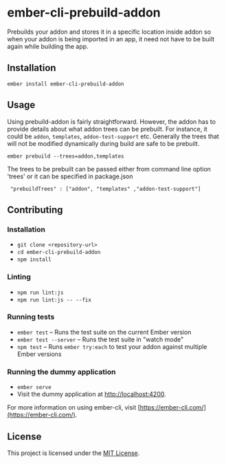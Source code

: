 ember-cli-prebuild-addon
==============================================================================

Prebuilds your addon and stores it in a specific location inside addon so when your addon is being imported in an app, it need not have to be built again while building the app.  

Installation
------------------------------------------------------------------------------

```
ember install ember-cli-prebuild-addon
```


Usage
------------------------------------------------------------------------------
Using prebuild-addon is fairly straightforward. However, the addon has to provide details about what addon trees can be prebuilt. For instance, it could be `addon`, `templates`, `addon-test-support` etc.
Generally the trees that will not be modified dynamically during build are safe to be prebuilt.  

```
ember prebuild --trees=addon,templates
```

The trees to be prebuilt can be passed either from command line option 'trees' or it can be specified in package.json

```
 "prebuildTrees" : ["addon", "templates" ,"addon-test-support"]
```


Contributing
------------------------------------------------------------------------------

### Installation

* `git clone <repository-url>`
* `cd ember-cli-prebuild-addon`
* `npm install`

### Linting

* `npm run lint:js`
* `npm run lint:js -- --fix`

### Running tests

* `ember test` – Runs the test suite on the current Ember version
* `ember test --server` – Runs the test suite in "watch mode"
* `npm test` – Runs `ember try:each` to test your addon against multiple Ember versions

### Running the dummy application

* `ember serve`
* Visit the dummy application at [http://localhost:4200](http://localhost:4200).

For more information on using ember-cli, visit [https://ember-cli.com/](https://ember-cli.com/).

License
------------------------------------------------------------------------------

This project is licensed under the [MIT License](LICENSE.md).
